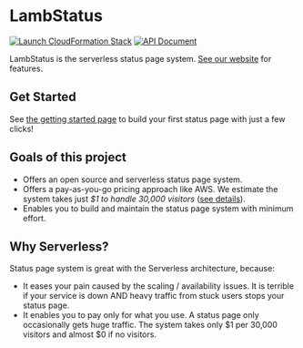 # LambStatus

[![Launch CloudFormation Stack](https://s3.amazonaws.com/cloudformation-examples/cloudformation-launch-stack.png)](https://console.aws.amazon.com/cloudformation/home#/stacks/new?stackName=StatusPage&templateURL=https://s3-ap-northeast-1.amazonaws.com/lambstatus/cf-template/0.6.6/lamb-status.yml)
[![API Document](https://img.shields.io/badge/api-v0-blue.svg)](https://bitpesa.github.io/LambStatus-apidocs/)

LambStatus is the serverless status page system. [See our website](https://bitpesa.github.io/LambStatus-website/) for features.

## Get Started

See [the getting started page](https://bitpesa.github.io/LambStatus-website/get-started) to build your first status page with just a few clicks!

## Goals of this project

* Offers an open source and serverless status page system.
* Offers a pay-as-you-go pricing approach like AWS. We estimate the system takes just *$1 to handle 30,000 visitors* ([see details](https://bitpesa.github.io/LambStatus-website/cost-estimate)).
* Enables you to build and maintain the status page system with minimum effort.

## Why Serverless?

Status page system is great with the Serverless architecture, because:

* It eases your pain caused by the scaling / availability issues. It is terrible if your service is down AND heavy traffic from stuck users stops your status page.
* It enables you to pay only for what you use. A status page only occasionally gets huge traffic. The system takes only $1 per 30,000 visitors and almost $0 if no visitors.
